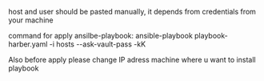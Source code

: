 host and user should be pasted manually, it depends from credentials from your machine

command for apply ansilbe-playbook: ansible-playbook  playbook-harber.yaml -i hosts --ask-vault-pass -kK

Also before apply please change IP adress machine where u want to install playbook
